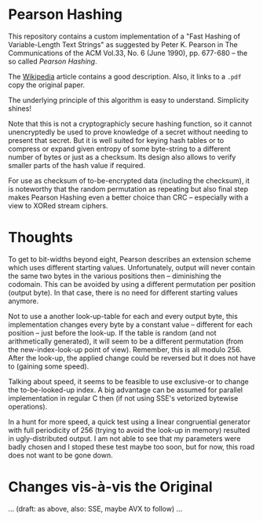 # Pearson Hashing
This repository contains a custom implementation of a "Fast Hashing of Variable-Length Text Strings" as suggested by Peter K. Pearson in The Communications of the ACM  Vol.33, No.  6 (June 1990), pp. 677-680 – the so called _Pearson Hashing_.

The [Wikipedia](https://en.wikipedia.org/wiki/Pearson_hashing) article contains a good description. Also, it links to a `.pdf` copy the original paper.

The underlying principle of this algorithm is easy to understand. Simplicity shines!

Note that this is not a cryptographicly secure hashing function, so it cannot unencryptedly be used to prove knowledge of a secret without needing to present that secret. But it is well suited for keying hash tables or to compress or expand given entropy of some byte-string to a different number of bytes or just as a checksum. Its design also allows to verify smaller parts of the hash value if required.

For use as checksum of to-be-encrypted data (including the checksum), it is noteworthy that the random permutation as repeating but also final step makes Pearson Hashing even a better choice than CRC – especially with a view to XORed stream ciphers.

# Thoughts

To get to bit-widths beyond eight, Pearson describes an extension scheme which uses different starting values. Unfortunately, output will never contain the same two bytes in the various positions then – diminishing the codomain. This can be avoided by using a different permutation per position (output byte). In that case, there is no need for different starting values anymore.

Not to use a another look-up-table for each and every output byte, this implementation changes every byte by a constant value  – different for each position – just before the look-up. If the table is random (and not arithmetically generated), it will seem to be a different permutation (from the new-index-look-up point of view). Remember, this is all modulo 256. After the look-up, the applied change could be reversed but it does not have to (gaining some speed).

Talking about speed, it seems to be feasible to use exclusive-or to change the to-be-looked-up index. A big advantage can be assumed for parallel implementation in regular C then (if not using SSE's vetorized bytewise operations).

In a hunt for more speed, a quick test using a linear congruential generator with full periodicity of 256 (trying to avoid the look-up in memory) resulted in ugly-distributed output. I am not able to see that my parameters were badly chosen and I stoped these test maybe too soon, but for now, this road does not want to be gone down.

# Changes vis-à-vis the Original
… (draft: as above, also: SSE, maybe AVX to follow) …
